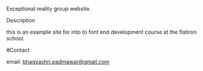 Exceptional reality group website. 

Description 

this is an example site for into to font end development course at the flatiron school.

#Contact

email: bhagyashri.padmawar@gmail.com